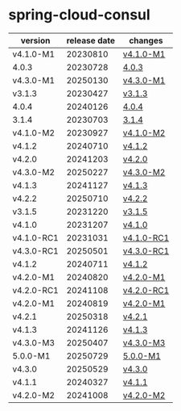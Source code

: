 # spring-cloud-consul	


|version|release date|changes|
|---|---|---|
|v4.1.0-M1|20230810|[v4.1.0-M1](./v4.1.0-M1-20230810.md)|
|4.0.3|20230728|[4.0.3](./4.0.3-20230728.md)|
|v4.3.0-M1|20250130|[v4.3.0-M1](./v4.3.0-M1-20250130.md)|
|v3.1.3|20230427|[v3.1.3](./v3.1.3-20230427.md)|
|4.0.4|20240126|[4.0.4](./4.0.4-20240126.md)|
|3.1.4|20230703|[3.1.4](./3.1.4-20230703.md)|
|v4.1.0-M2|20230927|[v4.1.0-M2](./v4.1.0-M2-20230927.md)|
|v4.1.2|20240710|[v4.1.2](./v4.1.2-20240710.md)|
|v4.2.0|20241203|[v4.2.0](./v4.2.0-20241203.md)|
|v4.3.0-M2|20250227|[v4.3.0-M2](./v4.3.0-M2-20250227.md)|
|v4.1.3|20241127|[v4.1.3](./v4.1.3-20241127.md)|
|v4.2.2|20250710|[v4.2.2](./v4.2.2-20250710.md)|
|v3.1.5|20231220|[v3.1.5](./v3.1.5-20231220.md)|
|v4.1.0|20231207|[v4.1.0](./v4.1.0-20231207.md)|
|v4.1.0-RC1|20231031|[v4.1.0-RC1](./v4.1.0-RC1-20231031.md)|
|v4.3.0-RC1|20250501|[v4.3.0-RC1](./v4.3.0-RC1-20250501.md)|
|v4.1.2|20240711|[v4.1.2](./v4.1.2-20240711.md)|
|v4.2.0-M1|20240820|[v4.2.0-M1](./v4.2.0-M1-20240820.md)|
|v4.2.0-RC1|20241108|[v4.2.0-RC1](./v4.2.0-RC1-20241108.md)|
|v4.2.0-M1|20240819|[v4.2.0-M1](./v4.2.0-M1-20240819.md)|
|v4.2.1|20250318|[v4.2.1](./v4.2.1-20250318.md)|
|v4.1.3|20241126|[v4.1.3](./v4.1.3-20241126.md)|
|v4.3.0-M3|20250407|[v4.3.0-M3](./v4.3.0-M3-20250407.md)|
|5.0.0-M1|20250729|[5.0.0-M1](./5.0.0-M1-20250729.md)|
|v4.3.0|20250529|[v4.3.0](./v4.3.0-20250529.md)|
|v4.1.1|20240327|[v4.1.1](./v4.1.1-20240327.md)|
|v4.2.0-M2|20241008|[v4.2.0-M2](./v4.2.0-M2-20241008.md)|
